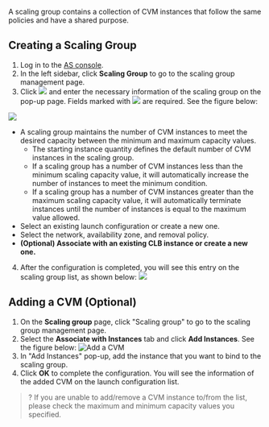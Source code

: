A scaling group contains a collection of CVM instances that follow the same policies and have a shared purpose.

## Creating a Scaling Group

1. Log in to the [AS console](https://console.cloud.tencent.com/autoscaling/config).
2. In the left sidebar, click **Scaling Group** to go to the scaling group management page.
3. Click ![](//mccdn.qcloud.com/static/img/9d38f7bfbe02a922370765f3adfa58bf/image.png) and enter the necessary information of the scaling group on the pop-up page. Fields marked with ![](//mccdn.qcloud.com/static/img/f9df27a1d1e0d42a7ff08dd884bfa34c/image.png) are required. See the figure below:

![](https://mc.qcloudimg.com/static/img/2fb365611291fb8917637dba46f398f4/image.png)

 - A scaling group maintains the number of CVM instances to meet the desired capacity between the minimum and maximum capacity values.
    - The starting instance quantity defines the default number of CVM instances in the scaling group.
    - If a scaling group has a number of CVM instances less than the minimum scaling capacity value, it will automatically increase the number of instances to meet the minimum condition. 
    - If a scaling group has a number of CVM instances greater than the maximum scaling capacity value, it will automatically terminate instances until the number of instances is equal to the maximum value allowed.
 - Select an existing launch configuration or create a new one.
 - Select the network, availability zone, and removal policy.
 - **(Optional) Associate with an existing CLB instance or create a new one.**
4. After the configuration is completed, you will see this entry on the scaling group list, as shown below: 
![](https://main.qcloudimg.com/raw/0197c612535f16befb90c11c3fa51951.png)

## Adding a CVM (Optional)

1. On the **Scaling group** page, click "Scaling group" to go to the scaling group management page.
2. Select the **Associate with Instances** tab and click **Add Instances**. See the figure below:
![Add a CVM](https://main.qcloudimg.com/raw/ff81144cd7c6b7a0eb27ec4be2533aaa.png)
3. In "Add Instances" pop-up, add the instance that you want to bind to the scaling group.
4. Click **OK** to complete the configuration.
You will see the information of the added CVM on the launch configuration list.
>? If you are unable to add/remove a CVM instance to/from the list, please check the maximum and minimum capacity values you specified.

